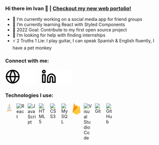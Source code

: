 ### Hi there im Ivan 👋 | [Checkout my new web portolio!][website]

- 🔭 I’m currently working on a social media app for friend groups
- 🌱 I’m currently learning React with Styled Components
- 👯 2022 Goal: Contribute to my first open source project
- 🤔 I’m looking for help with finding internships
- ⚡ 2 Truths 1 Lie: I play guitar, I can speak Spanish & English fluently, I have a pet monkey

### Connect with me:
[![website](./img/globe-light.svg)](http://ivanczar.github.io)
[![website](./img/globe-dark.svg)](http://ivanczar.github.io)
&nbsp;&nbsp;
[![website](./img/linkedin-light.svg)](https://www.linkedin.com/in/ivanczar#gh-light-mode-only)
[![website](./img/linkedin-dark.svg)](https://www.linkedin.com/in/ivanczar#gh-dark-mode-only)
&nbsp;&nbsp;

### Technologies I use:

<img align="left" alt="Java" width="26px" src="https://github.com/ivanczar/ivanczar/blob/main/img/java.svg" style="padding-right:10px;" />
<img align="left" alt="React" width="26px" src="https://cdn.jsdelivr.net/gh/devicons/devicon/icons/react/react-original.svg" style="padding-right:10px;" />
<img align="left" alt="JavaScript" width="26px" src="https://cdn.jsdelivr.net/gh/devicons/devicon/icons/javascript/javascript-original.svg" style="padding-right:10px;" />
<img align="left" alt="HTML5" width="26px" src="https://cdn.jsdelivr.net/gh/devicons/devicon/icons/html5/html5-original.svg" style="padding-right:10px;" />
<img align="left" alt="CSS3" width="26px" src="https://cdn.jsdelivr.net/gh/devicons/devicon/icons/css3/css3-original.svg" style="padding-right:10px;" />
<img align="left" alt="MySQL" width="26px" src="https://cdn.jsdelivr.net/gh/devicons/devicon/icons/mysql/mysql-original.svg" style="padding-right:10px;" />
<img align="left" alt="Firebase" width="26px" src="https://github.com/ivanczar/ivanczar/blob/main/img/firebase.svg" style="padding-right:10px;" />

<img align="left" alt="Visual Studio Code" width="26px" src="https://cdn.jsdelivr.net/gh/devicons/devicon/icons/vscode/vscode-original.svg" style="padding-right:10px;" />
<img align="left" alt="Git" width="26px" src="https://cdn.jsdelivr.net/gh/devicons/devicon/icons/git/git-original.svg" style="padding-right:10px;" />
<img align="left" alt="GitHub" width="26px" src="https://user-images.githubusercontent.com/3369400/139447912-e0f43f33-6d9f-45f8-be46-2df5bbc91289.png" style="padding-right:10px;" />

[website]: http://ivanczar.github.io
